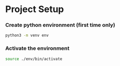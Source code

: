 # Project Setup
### Create python environment (first time only)
```sh
python3 -m venv env
```
### Activate the environment

```sh
source ./env/bin/activate
```